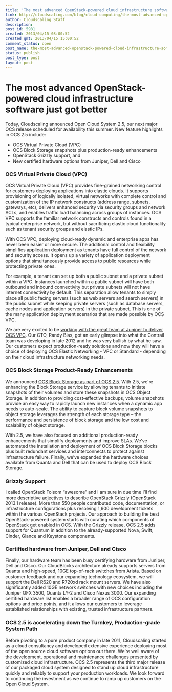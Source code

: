 ```yaml
---
title: 'The most advanced OpenStack-powered cloud infrastructure software just got better'
link: http://cloudscaling.com/blog/cloud-computing/the-most-advanced-openstack-powered-cloud-infrastructure-software-just-got-better/
author: Cloudscaling Staff
description: 
post_id: 5981
created: 2013/04/15 08:00:52
created_gmt: 2013/04/15 15:00:52
comment_status: open
post_name: the-most-advanced-openstack-powered-cloud-infrastructure-software-just-got-better
status: publish
post_type: post
layout: post
---
```


# The most advanced OpenStack-powered cloud infrastructure software just got better

Today, Cloudscaling announced Open Cloud System 2.5, our next major OCS release scheduled for availability this summer. New feature highlights in OCS 2.5 include:

  * OCS Virtual Private Cloud (VPC)
  * OCS Block Storage snapshots plus production-ready enhancements
  * OpenStack Grizzly support, and
  * New certified hardware options from Juniper, Dell and Cisco

### OCS Virtual Private Cloud (VPC)

OCS Virtual Private Cloud (VPC) provides fine-grained networking control for customers deploying applications into elastic clouds. It supports provisioning of logically isolated, virtual networks with complete control and customization of the IP network constructs (address range, subnets, gateways, etc), delivers enhanced security via security groups and network ACLs, and enables traffic load balancing across groups of instances. OCS VPC supports the familiar network constructs and controls found in a typical enterprise network, but without sacrificing elastic cloud functionality such as tenant security groups and elastic IPs.

With OCS VPC, deploying cloud-ready dynamic and enterprise apps has never been easier or more secure. The additional control and flexibility simplifies application deployment as tenants have full control of the network and security access. It opens up a variety of application deployment options that simultaneously provide access to public resources while protecting private ones.

For example, a tenant can set up both a public subnet and a private subnet within a VPC. Instances launched within a public subnet will have both outbound and inbound connectivity but private subnets will not have internet connectivity by default. This separation allow tenants to simply place all public facing servers (such as web servers and search servers) in the public subnet while keeping private servers (such as database servers, cache nodes and application servers) in the private subnet. This is one of the many application deployment scenarios that are made possible by OCS VPC.

We are very excited to be [working with the great team at Juniper to deliver OCS VPC](/blog/company/cloudscaling-juniper-networks-innovation-for-dynamic-computing-environments/). Our CTO, Randy Bias, got an early glimpse into what the Contrail team was developing in late 2012 and he was very bullish by what he saw. Our customers expect production-ready solutions and now they will have a choice of deploying OCS Elastic Networking - VPC or Standard - depending on their cloud infrastructure networking needs.

### OCS Block Storage Product-Ready Enhancements

We announced [OCS Block Storage as part of OCS 2.5](/blog/company/engineering/the-most-advanced-openstack-powered-cloud-infrastructure-software-just-got-better/). With 2.5, we're enhancing the Block Storage service by allowing tenants to initiate snapshots of their volumes and store these snapshots in OCS Object Storage. In addition to providing cost-effective backups, volume snapshots provide an easy way to rapidly launch new instances when a dynamic app needs to auto-scale. The ability to capture block volume snapshots to object storage leverages the strength of each storage type – the performance and persistence of block storage and the low cost and scalability of object storage.

With 2.5, we have also focused on additional production-ready enhancements that simplify deployments and improve SLAs. We’ve automated the installation and deployment of OCS Block Storage blocks plus built redundant services and interconnects to protect against infrastructure failure. Finally, we’ve expanded the hardware choices available from Quanta and Dell that can be used to deploy OCS Block Storage.

### Grizzly Support

I called OpenStack Folsom “awesome” and I am sure in due time I’ll find more descriptive adjectives to describe OpenStack Grizzly (OpenStack 2013.1 release). More than 550 people contributed code, documentation, or infrastructure configurations plus resolving 1,900 development tickets within the various OpenStack projects. Our approach to building the best OpenStack-powered system starts with curating which components of OpenStack get enabled in OCS. With the Grizzly release, OCS 2.5 adds support for Quantum in addition to the already-supported Nova, Swift, Cinder, Glance and Keystone components.

### Certified hardware from Juniper, Dell and Cisco

Finally, our hardware team has been busy certifying hardware from Juniper, Dell and Cisco. Our CloudBlocks architecture already supports servers from Quanta and high-speed, 10GE top-of-rack switches from Arista. Based on customer feedback and our expanding technology ecosystem, we will support the Dell R620 and R720xd rack mount servers. We have also significantly added 10GE network switches with new choices including the Juniper QFX 3500, Quanta LY-2 and Cisco Nexus 3000. Our expanding certified hardware list enables a broader range of OCS configuration options and price points, and it allows our customers to leverage established relationships with existing, trusted infrastructure partners.

### OCS 2.5 is accelerating down the Turnkey, Production-grade System Path

Before pivoting to a pure product company in late 2011, Cloudscaling started as a cloud consultancy and developed extensive experience deploying most of the open source cloud software options out there. We’re well aware of the development, operational and maintenance challenges presented by customized cloud infrastructure. OCS 2.5 represents the third major release of our packaged cloud system designed to stand up cloud infrastructure quickly and reliably to support your production workloads. We look forward to continuing the investment as we continue to ramp up customers on the Open Cloud System.